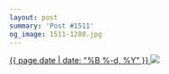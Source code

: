 ```yaml
---
layout: post
summary: 'Post #1511'
og_image: 1511-1280.jpg
---
```


<p>
 <time>
  <a href="/1511">
   {{ page.date | date: "%B %-d, %Y" }}
  </a>
 </time>
 <a href="/1511">
  <img data-taken="10/31/2021" sizes="(min-width: 700px) 50vw, calc(100vw - 2rem)" src="{{ site.assets_url }}/1511-640.jpg" srcset="{{ site.assets_url }}/1511-320.jpg 320w, {{ site.assets_url }}/1511-640.jpg 640w, {{ site.assets_url }}/1511-960.jpg 960w, {{ site.assets_url }}/1511-1280.jpg 1280w"/>
 </a>
</p>
